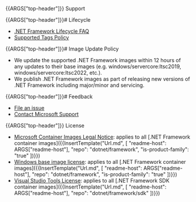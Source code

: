 {{ARGS["top-header"]}} Support

{{ARGS["top-header"]}}# Lifecycle

* [.NET Framework Lifecycle FAQ](https://support.microsoft.com/help/17455/lifecycle-faq-net-framework)
* [Supported Tags Policy](https://github.com/microsoft/dotnet-framework-docker/blob/main/documentation/supported-tags.md)

{{ARGS["top-header"]}}# Image Update Policy

* We update the supported .NET Framework images within 12 hours of any updates to their base images (e.g. windows/servercore:ltsc2019, windows/servercore:ltsc2022, etc.).
* We publish .NET Framework images as part of releasing new versions of .NET Framework including major/minor and servicing.

{{ARGS["top-header"]}}# Feedback

* [File an issue](https://github.com/microsoft/dotnet-framework-docker/issues/new/choose)
* [Contact Microsoft Support](https://support.microsoft.com/contactus/)

{{ARGS["top-header"]}} License

* [Microsoft Container Images Legal Notice](https://aka.ms/mcr/osslegalnotice): applies to all [.NET Framework container images]({{InsertTemplate("Url.md", [ "readme-host": ARGS["readme-host"], "repo": "dotnet/framework", "is-product-family": "true" ])}})
* [Windows base image license](https://learn.microsoft.com/en-us/virtualization/windowscontainers/images-eula): applies to all [.NET Framework container images]({{InsertTemplate("Url.md", [ "readme-host": ARGS["readme-host"], "repo": "dotnet/framework", "is-product-family": "true" ])}})
* [Visual Studio Tools License](https://visualstudio.microsoft.com/license-terms/mlt031519/): applies to all [.NET Framework SDK container images]({{InsertTemplate("Url.md", [ "readme-host": ARGS["readme-host"], "repo": "dotnet/framework/sdk" ])}})
